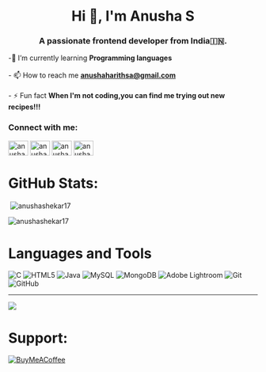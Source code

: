 <h1 align="center">Hi 👋, I'm Anusha S</h1>
<h3 align="center">A passionate frontend developer from India🇮🇳.</h3>


-🌱 I’m currently learning **Programming languages**<br><br>- 📫 How to reach me **anushaharithsa@gmail.com**<br><br>- ⚡ Fun fact **When I'm not coding,you can find me trying out new recipes!!!**

<h3 align="left">Connect with me:</h3>
<p align="left">
<a href="https://twitter.com/anusha_harithsa" target="blank"><img align="center" src="https://raw.githubusercontent.com/rahuldkjain/github-profile-readme-generator/master/src/images/icons/Social/twitter.svg" alt="anusha_harithsa" height="30" width="40" /></a>
<a href="https://linkedin.com/in/anusha s" target="blank"><img align="center" src="https://raw.githubusercontent.com/rahuldkjain/github-profile-readme-generator/master/src/images/icons/Social/linked-in-alt.svg" alt="anusha s" height="30" width="40" /></a>
<a href="https://kaggle.com/anushaaas17" target="blank"><img align="center" src="https://raw.githubusercontent.com/rahuldkjain/github-profile-readme-generator/master/src/images/icons/Social/kaggle.svg" alt="anushaaas17" height="30" width="40" /></a>
<a href="https://instagram.com/anusha._.shekar" target="blank"><img align="center" src="https://raw.githubusercontent.com/rahuldkjain/github-profile-readme-generator/master/src/images/icons/Social/instagram.svg" alt="anusha._.shekar" height="30" width="40" /></a>
</p>


 # GitHub Stats:
 
<p>&nbsp;<img align="center" src="https://github-readme-stats.vercel.app/api?username=anushashekar17&show_icons=true&locale=en" alt="anushashekar17" /></p>

<p><img align="center" src="https://github-readme-streak-stats.herokuapp.com/?user=anushashekar17&" alt="anushashekar17" /></p>


 # Languages and Tools
 
![C](https://img.shields.io/badge/c-%2300599C.svg?style=for-the-badge&logo=c&logoColor=white) ![HTML5](https://img.shields.io/badge/html5-%23E34F26.svg?style=for-the-badge&logo=html5&logoColor=white) ![Java](https://img.shields.io/badge/java-%23ED8B00.svg?style=for-the-badge&logo=openjdk&logoColor=white) ![MySQL](https://img.shields.io/badge/mysql-4479A1.svg?style=for-the-badge&logo=mysql&logoColor=white) ![MongoDB](https://img.shields.io/badge/MongoDB-%234ea94b.svg?style=for-the-badge&logo=mongodb&logoColor=white) ![Adobe Lightroom](https://img.shields.io/badge/Adobe%20Lightroom-31A8FF.svg?style=for-the-badge&logo=Adobe%20Lightroom&logoColor=white) ![Git](https://img.shields.io/badge/git-%23F05033.svg?style=for-the-badge&logo=git&logoColor=white) ![GitHub](https://img.shields.io/badge/github-%23121011.svg?style=for-the-badge&logo=github&logoColor=white)


---
[![](https://visitcount.itsvg.in/api?id=AnushaShekar17&icon=0&color=1)](https://visitcount.itsvg.in)

  # Support:
  
  [![BuyMeACoffee](https://img.shields.io/badge/Buy%20Me%20a%20Coffee-ffdd00?style=for-the-badge&logo=buy-me-a-coffee&logoColor=black)](https://buymeacoffee.com/AnushaShekar17) 




